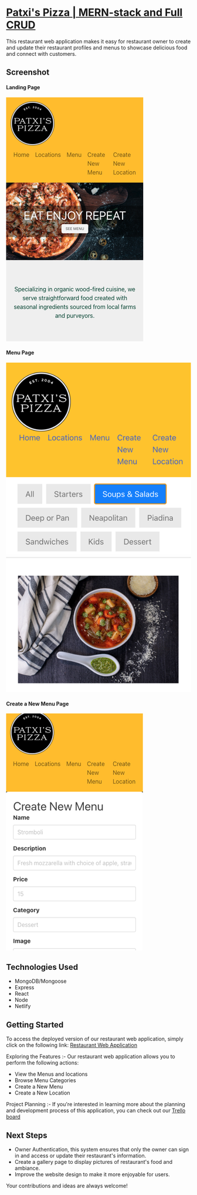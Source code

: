 # [Patxi's Pizza | MERN-stack and Full CRUD](https://patxispizza.netlify.app)
This restaurant web application makes it easy for restaurant owner to create and update their restaurant profiles and menus to showcase delicious food and connect with customers.

## Screenshot
#### Landing Page
![Landing Page](public/assets/images/restaurant-1.png)

#### Menu Page
![Menu Page](public/assets/images/restaurant-4.png)

#### Create a New Menu Page
![Create a New Menu Page](public/assets/images/restaurant-3.png)

## Technologies Used
- MongoDB/Mongoose
- Express
- React
- Node
- Netlify

## Getting Started
To access the deployed version of our restaurant web application, simply click on the following link: [Restaurant Web Application](https://patxispizza.netlify.app)

Exploring the Features :-
Our restaurant web application allows you to perform the following actions:
- View the Menus and locations
- Browse Menu Categories
- Create a New Menu
- Create a New Location

Project Planning :-
If you're interested in learning more about the planning and development process of this application, you can check out our [Trello board](https://trello.com/b/EFES3mM3/restaurant-project-3)

## Next Steps
- Owner Authentication, this system ensures that only the owner can sign in and access or update their restaurant's information.
- Create a gallery page to display pictures of restaurant's food and ambiance.
- Improve the website design to make it more enjoyable for users.

Your contributions and ideas are always welcome!
